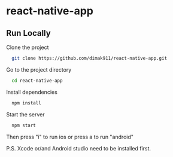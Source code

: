 # react-native-app

## Run Locally

Clone the project

```bash
  git clone https://github.com/dimak911/react-native-app.git
```

Go to the project directory

```bash
  cd react-native-app
```

Install dependencies

```bash
  npm install
```

Start the server

```bash
  npm start
```

Then press "i" to run ios or press a to run "android"

P.S. Xcode or/and Android studio need to be installed first.
